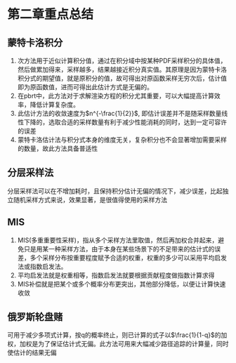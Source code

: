 # 第二章重点总结

## 蒙特卡洛积分

1. 次方法用于近似计算积分值，通过在积分域中按某种PDF采样积分的具体值，然后做累加得来，采样越多，结果越接近积分真实值。其原理是因为蒙特卡洛积分式的期望值，就是原积分的值，故可得出对原函数采样无穷次后，估计值即为原函数值，进而可得出此估计方式是无偏的。
2. 在pbrt中，此方法对于求解渲染方程的积分尤其重要，可以大幅提高计算效率，降低计算复杂度。
3. 此估计方法的收敛速度为$n^{-\frac{1}{2}}$, 即估计误差并不是随采样数量线性下降的，选取合适的采样数量有利于减少性能消耗的同时，达到一定可容许的误差
4. 蒙特卡洛估计法与积分式本身的维度无关，复杂积分也不会显著增加需要采样的数量，故此方法具备普适性

## 分层采样法

分层采样法可以在不增加耗时，且保持积分估计无偏的情况下，减少误差，比起独立随机采样方式来说，效果显著，是很值得使用的采样方法

## MIS

1. MIS(多重重要性采样)，指从多个采样方法里取值，然后再加权合并起来，避免只是用某一种采样方法，由于本身在某些场景下的不足带来的估计式的误差，多个采样分布按重要程度赋予合适的权重，权重的多少可以采用平均启发法或指数启发法。
2. 平均启发法就是权重相等，指数启发法就要根据贡献程度做指数计算求得
3. MIS补偿就是把某个或多个概率分布更突出，其他部分降低，以便让计算快速收敛

## 俄罗斯轮盘赌

可用于减少多项式计算，按q的概率终止，则已计算的式子以$\frac{1}{1-q}$的加权，加权是为了保证估计式无偏。此方法可用来大幅减少路径追踪的计算量，同时使估计的结果无偏